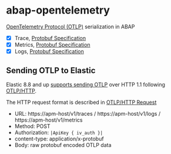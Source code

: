 # abap-opentelemetry

[OpenTelemetry Protocol (OTLP)](https://github.com/open-telemetry/opentelemetry-specification/blob/main/specification/protocol/otlp.md) serialization in ABAP

- [X] Trace, [Protobuf Specification](https://github.com/open-telemetry/opentelemetry-proto/blob/main/opentelemetry/proto/trace/v1/trace.proto)
- [X] Metrics, [Protobuf Specification](https://github.com/open-telemetry/opentelemetry-proto/blob/main/opentelemetry/proto/metrics/v1/metrics.proto)
- [X] Logs, [Protobuf Specification](https://github.com/open-telemetry/opentelemetry-proto/blob/main/opentelemetry/proto/logs/v1/logs.proto)

## Sending OTLP to Elastic

Elastic 8.8 and up [supports sending OTLP](https://github.com/elastic/apm-server/pull/8156) over HTTP 1.1 following [OTLP/HTTP](https://github.com/open-telemetry/opentelemetry-proto/blob/main/docs/specification.md#otlphttp).

The HTTP request format is described in [OTLP/HTTP Request](https://github.com/open-telemetry/opentelemetry-proto/blob/main/docs/specification.md#otlphttp-request)

* URL: https://apm-host/v1/traces / https://apm-host/v1/logs / https://apm-host/v1/metrics
* Method: POST
* Authorization: `|ApiKey { iv_auth }|`
* content-type: application/x-protobuf
* Body: raw protobuf encoded OTLP data